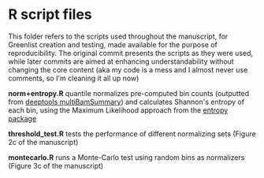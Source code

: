 # R script files

This folder refers to the scripts used throughout the manuscript, for Greenlist creation 
and testing, made available for the purpose of reproducibility. The original commit presents
the scripts as they were used, while later commits are aimed at enhancing understandability
without changing the core content (aka my code is a mess and I almost never use comments, so
I'm cleaning it all up now)

**norm+entropy.R** quantile normalizes pre-computed bin counts (outputted from [deeptools multiBamSummary](https://deeptools.readthedocs.io/en/develop/content/tools/multiBamSummary.html))
and calculates Shannon's entropy of each bin, using the Maximum Likelihood approach from the [entropy package](https://cran.r-project.org/web/packages/entropy/index.html)

**threshold_test.R** tests the performance of different normalizing sets (Figure 2c of the manuscript)

**montecarlo.R** runs a Monte-Carlo test using random bins as normalizers (Figure 3c of the manuscript)
